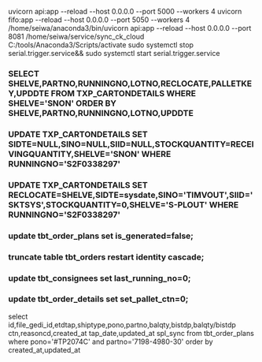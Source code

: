 uvicorn api:app --reload --host 0.0.0.0 --port 5000 --workers 4
uvicorn fifo:app --reload --host 0.0.0.0 --port 5050 --workers 4
/home/seiwa/anaconda3/bin/uvicorn api:app --reload --host 0.0.0.0 --port 8081
/home/seiwa/service/sync_ck_cloud
C:/tools/Anaconda3/Scripts/activate
sudo systemctl stop serial.trigger.service&& sudo systemctl start serial.trigger.service

### SELECT SHELVE,PARTNO,RUNNINGNO,LOTNO,RECLOCATE,PALLETKEY,UPDDTE FROM TXP_CARTONDETAILS WHERE SHELVE='SNON' ORDER BY SHELVE,PARTNO,RUNNINGNO,LOTNO,UPDDTE
### UPDATE TXP_CARTONDETAILS SET SIDTE=NULL,SINO=NULL,SIID=NULL,STOCKQUANTITY=RECEIVINGQUANTITY,SHELVE='SNON'  WHERE RUNNINGNO='S2F0338297'
### UPDATE TXP_CARTONDETAILS SET RECLOCATE=SHELVE,SIDTE=sysdate,SINO='TIMVOUT',SIID='SKTSYS',STOCKQUANTITY=0,SHELVE='S-PLOUT'  WHERE RUNNINGNO='S2F0338297'

### update tbt_order_plans set is_generated=false;
### truncate table tbt_orders restart identity cascade;
### update tbt_consignees set last_running_no=0;
### update tbt_order_details set set_pallet_ctn=0;


select id,file_gedi_id,etdtap,shiptype,pono,partno,balqty,bistdp,balqty/bistdp ctn,reasoncd,created_at tap_date,updated_at spl_sync from tbt_order_plans where pono='#TP2074C' and partno='7198-4980-30' order by created_at,updated_at 